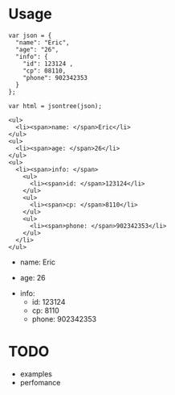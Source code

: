 # Usage
```
var json = { 
  "name": "Eric", 
  "age": "26", 
  "info": {
    "id": 123124 ,
    "cp": 08110, 
    "phone": 902342353
  }
};

var html = jsontree(json);
```
```
<ul>
  <li><span>name: </span>Eric</li>
</ul>
<ul>
  <li><span>age: </span>26</li>
</ul>
<ul>
  <li><span>info: </span>
    <ul>
      <li><span>id: </span>123124</li>
    </ul>
    <ul>
      <li><span>cp: </span>8110</li>
    </ul>
    <ul>
      <li><span>phone: </span>902342353</li>
    </ul>
  </li>
</ul>
```
<ul><li><span>name: </span>Eric</li></ul><ul><li><span>age: </span>26</li></ul><ul><li><span>info: </span><ul><li><span>id: </span>123124</li></ul><ul><li><span>cp: </span>8110</li></ul><ul><li><span>phone: </span>902342353</li></ul></li></ul>

# TODO

- examples
- perfomance
